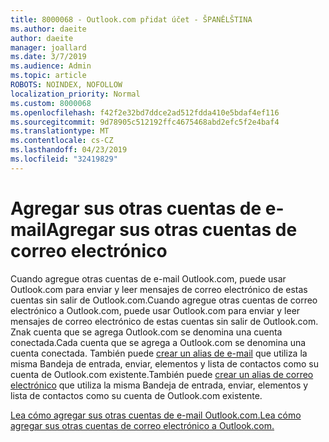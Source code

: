 ```yaml
---
title: 8000068 - Outlook.com přidat účet - ŠPANĚLŠTINA
ms.author: daeite
author: daeite
manager: joallard
ms.date: 3/7/2019
ms.audience: Admin
ms.topic: article
ROBOTS: NOINDEX, NOFOLLOW
localization_priority: Normal
ms.custom: 8000068
ms.openlocfilehash: f42f2e32bd7ddce2ad512fdda410e5bdaf4ef116
ms.sourcegitcommit: 9d78905c512192ffc4675468abd2efc5f2e4baf4
ms.translationtype: MT
ms.contentlocale: cs-CZ
ms.lasthandoff: 04/23/2019
ms.locfileid: "32419829"
---
```

# <a name="agregar-sus-otras-cuentas-de-correo-electrnico"></a><span data-ttu-id="7b0ed-102">Agregar sus otras cuentas de e-mail</span><span class="sxs-lookup"><span data-stu-id="7b0ed-102">Agregar sus otras cuentas de correo electrónico</span></span>

<span data-ttu-id="7b0ed-103">Cuando agregue otras cuentas de e-mail Outlook.com, puede usar Outlook.com para enviar y leer mensajes de correo electrónico de estas cuentas sin salir de Outlook.com.</span><span class="sxs-lookup"><span data-stu-id="7b0ed-103">Cuando agregue otras cuentas de correo electrónico a Outlook.com, puede usar Outlook.com para enviar y leer mensajes de correo electrónico de estas cuentas sin salir de Outlook.com.</span></span> <span data-ttu-id="7b0ed-104">Znak cuenta que se agrega Outlook.com se denomina una cuenta conectada.</span><span class="sxs-lookup"><span data-stu-id="7b0ed-104">Cada cuenta que se agrega a Outlook.com se denomina una cuenta conectada.</span></span> <span data-ttu-id="7b0ed-105">También puede [crear un alias de e-mail](https://support.office.com/es-es/article/agregar-o-quitar-un-alias-de-correo-electrónico-en-outlook-com-459b1989-356d-40fa-a689-8f285b13f1f2) que utiliza la misma Bandeja de entrada, enviar, elementos y lista de contactos como su cuenta de Outlook.com existente.</span><span class="sxs-lookup"><span data-stu-id="7b0ed-105">También puede [crear un alias de correo electrónico](https://support.office.com/es-es/article/agregar-o-quitar-un-alias-de-correo-electrónico-en-outlook-com-459b1989-356d-40fa-a689-8f285b13f1f2) que utiliza la misma Bandeja de entrada, enviar, elementos y lista de contactos como su cuenta de Outlook.com existente.</span></span>

[<span data-ttu-id="7b0ed-106">Lea cómo agregar sus otras cuentas de e-mail Outlook.com.</span><span class="sxs-lookup"><span data-stu-id="7b0ed-106">Lea cómo agregar sus otras cuentas de correo electrónico a Outlook.com.</span></span>](https://support.office.com/es-es/article/agregar-sus-otras-cuentas-de-correo-electrónico-a-outlook-com-c5224df4-5885-4e79-91ba-523aa743f0ba?ui=es-ES&rs=es-ES&ad=ES)